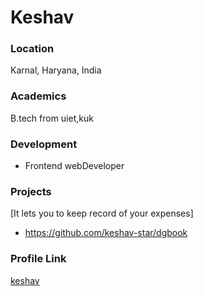 # Keshav

### Location

Karnal, Haryana, India

### Academics

B.tech from uiet,kuk

### Development

- Frontend webDeveloper

### Projects
[It lets you to keep record of your expenses]
- https://github.com/keshav-star/dgbook

### Profile Link

[keshav](https://github.com/keshav-star)